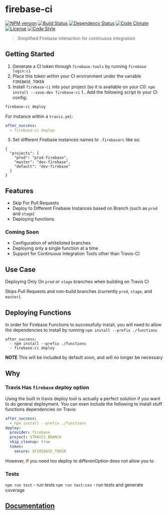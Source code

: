 # firebase-ci

[![NPM version][npm-image]][npm-url]
[![Build Status][travis-image]][travis-url]
[![Dependency Status][daviddm-image]][daviddm-url]
[![Code Climate][climate-image]][climate-url]
[![License][license-image]][license-url]
[![Code Style][code-style-image]][code-style-url]

> Simplified Firebase interaction for continuous integration

## Getting Started

1. Generate a CI token through `firebase-tools` by running `firebase login:ci`
1. Place this token within your CI environment under the variable `FIREBASE_TOKEN`
1. Install `firebase-ci` into your project (so it is available on your CI): `npm install --save-dev firebase-ci`
1.. Add the following script to your CI config:

  ```bash
  firebase-ci deploy
  ```

For instance within a `travis.yml`:

  ```yaml
  after_success:
    - firebase-ci deploy
  ```

3. Set different Firebase instances names to `.firebaserc` like so:
```
{
  "projects": {
    "prod": "prod-firebase",
    "master": "dev-firebase",
    "default": "dev-firebase"
  }
}
```

## Features
* Skip For Pull Requests
* Deploy to Different Firebase Instances based on Branch (such as `prod` and `stage`)
* Deploying functions

### Coming Soon
* Configuration of whitelisted branches
* Deploying only a single function at a time
* Support for Continuous Integration Tools other than Travis-CI

## Use Case

Deploying Only On `prod` or `stage` branches when building on Travis CI

Skips Pull Requests and non-build branches (currently `prod`, `stage`, and `master`).

## Deploying Functions

In order for Firebase Functions to successfully install, you will need to allow the dependencies to install by running `npm install --prefix ./functions`

```
after_success:
  - npm install --prefix ./functions
  - firebase-ci deploy
```

**NOTE** This will be included by default soon, and will no longer be necessary

## Why

### Travis Has `firebase` deploy option

Using the built in travis deploy tool is actually a perfect solution if you want to do general deployment. You can even include the following to install stuff functions dependencies on Travis:
```yaml
after_success:
  - npm install --prefix ./functions
deploy:
  provider: firebase
  project: $TRAVIS_BRANCH
  skip_cleanup: true
  token:
    secure: $FIREBASE_TOKEN
```

However, if you need too deploy to differenOption does not allow you to

### Tests

`npm run test` - run tests
`npm run test:cov` - run tests and generate coverage

## [Documentation](https://prescottprue.github.com/firebase-ci)

[npm-image]: https://img.shields.io/npm/v/firebase-ci.svg?style=flat-square
[npm-url]: https://npmjs.org/package/firebase-ci
[travis-image]: https://img.shields.io/travis/prescottprue/firebase-ci/master.svg?style=flat-square
[travis-url]: https://travis-ci.org/prescottprue/firebase-ci
[daviddm-image]: https://img.shields.io/david/prescottprue/firebase-ci.svg?style=flat-square
[daviddm-url]: https://david-dm.org/prescottprue/firebase-ci
[climate-image]: https://img.shields.io/codeclimate/github/prescottprue/firebase-ci.svg?style=flat-square
[climate-url]: https://codeclimate.com/github/prescottprue/firebase-ci
[coverage-image]: https://img.shields.io/codeclimate/coverage/github/prescottprue/firebase-ci.svg?style=flat-square
[coverage-url]: https://codeclimate.com/github/prescottprue/firebase-ci
[license-image]: https://img.shields.io/npm/l/firebase-ci.svg?style=flat-square
[license-url]: https://github.com/prescottprue/firebase-ci/blob/master/LICENSE
[code-style-image]: https://img.shields.io/badge/code%20style-standard-brightgreen.svg?style=flat-square
[code-style-url]: http://standardjs.com/
